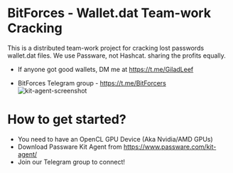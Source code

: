 # BitForces - Wallet.dat Team-work Cracking
This is a distributed team-work project for cracking lost passwords wallet.dat files.
We use Passware, not Hashcat. sharing the profits equally.

* If anyone got good wallets, DM me at https://t.me/GiladLeef

* BitForces Telegram group - https://t.me/BitForcers
![kit-agent-screenshot](https://user-images.githubusercontent.com/96906027/208676909-501f7b91-c3c7-47b2-b7ea-28ffc58a9e0b.png)

# How to get started?
* You need to have an OpenCL GPU Device (Aka Nvidia/AMD GPUs)
* Download Passware Kit Agent from https://www.passware.com/kit-agent/
* Join our Telegram group to connect!
